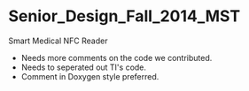 Senior_Design_Fall_2014_MST
===========================

Smart Medical NFC Reader

 * Needs more comments on the code we contributed.
 * Needs to seperated out TI's code.
 * Comment in Doxygen style preferred.
